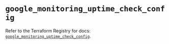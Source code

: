 # `google_monitoring_uptime_check_config`

Refer to the Terraform Registry for docs: [`google_monitoring_uptime_check_config`](https://registry.terraform.io/providers/hashicorp/google-beta/6.4.0/docs/resources/google_monitoring_uptime_check_config).
